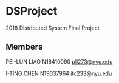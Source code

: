 # DSProject
2018 Distributed System Final Project

## Members
PEI-LUN LIAO N18410090 pll273@nyu.edu

I-TING CHEN N19037964 itc233@nyu.edu
